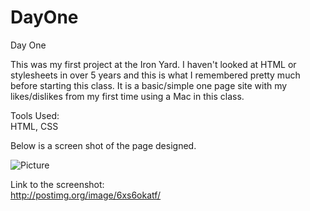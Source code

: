 DayOne
======

Day One

This was my first project at the Iron Yard.  I haven't looked at HTML or stylesheets in over 5 years and this is what I remembered pretty much before starting this class.  It is a basic/simple one page site with my likes/dislikes from my first time using a Mac in this class.

Tools Used:<BR>
HTML, CSS<BR>

Below is a screen shot of the page designed.<BR>

![Picture](https://cloud.githubusercontent.com/assets/7440065/3435296/c3fdb294-0093-11e4-9a4c-6115b43e1e8d.jpg)

Link to the screenshot:<BR>
http://postimg.org/image/6xs6okatf/

